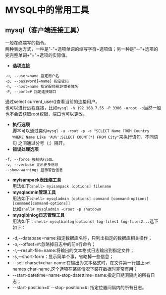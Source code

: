 # MYSQL中的常用工具
## mysql（客户端连接工具）
一般在终端写的指令。  
两种表达方式，一种是"-"+选项单词的缩写字符+选项值；另一种是"--"+选项的完完整单词+"="+选项的实际值。  
* **选项连接**
```
-u, --user=name 指定用户名
-p, --password[=name] 指定密码
-h, --host=name 指定服务器IP或者域名
-P, --port=# 指定连接端口
```
通过select current_user()查看当前的连接用户。  
也可以进行远程连接，比如`mysql -h 192.168.7.55 -P 3306 -uroot -p`当然一般也不会去获取root权限，端口也可以更改。  
* **执行选项**  
脚本可以通过类似`mysql -u -root -p -e "SELECT Name FROM Country WHERE Name Like 'AU%';SELECT COUNT(*) FROM City"`来执行语句，不同语句
之间通过分号（;）隔开。  
* **错误处理选项**  
```
-f, --force 强制执行SQL
-v, --verbose 显示更多信息
--show-warnings 显示警告信息
```
* **myisampack表压缩工具**  
用法如下:`shell> myisampack [options] filename`
* **mysqladmin管理工具**  
用法如下:`shell> mysqladmin [options] command [command-options][command[command-options]]`  
比如`shell# mysqladmin -uroot -p shutdown`  
* **mysqlbinlog日志管理工具**  
用法如下：`shell> mysqlbinlog[options] log-files1 log-files2...`选下如下：  
- -d,--database=name:指定数据库名称，只列出指定的数据库相关操作；  
- -o,--offset=#:忽略掉日志中的前n行命令；  
- -r,--result-file=name:将输出的文本格式日志输出到指定文件；  
- -s,--short-form：显示简单个事，省略掉一些信息；  
- --set-charset=char-name:在输出为文本格式时，在文件第一行加上set names char-name,这个选项在某些情况下装在数据时非常有用；  
- --start-datetime=name-stop-datettime=name:指定日期间隔内的所有日志；  
- --start-position=# --stop-position=#: 指定位置间隔内的所有日志。  
